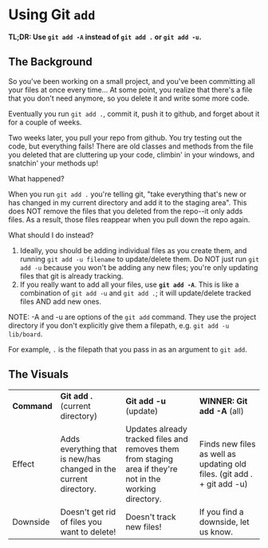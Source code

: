 # Using Git `add`

<b>TL;DR: Use `git add -A` instead of `git add .` or `git add -u`.</b>

## The Background

So you've been working on a small project, and you've been committing all your files at once every time... At some point, you realize that there's a file that you don't need anymore, so you delete it and write some more code.  

Eventually you run `git add .`, commit it, push it to github, and forget about it for a couple of weeks.

Two weeks later, you pull your repo from github.  You try testing out the code, but everything fails!  There are old classes and methods from the file you deleted that are cluttering up your code, climbin' in your windows, and snatchin' your methods up!

What happened?

When you run `git add .`  you're telling git, "take everything that's new or has changed in my current directory and add it to the staging area".  This does NOT remove the files that you deleted from the repo--it only adds files.  As a result, those files reappear when you pull down the repo again.

What should I do instead?

1. Ideally, you should be adding individual files as you create them, and running `git add -u filename` to update/delete them.  Do NOT just run `git add -u` because you won't be adding any new files; you're only updating files that git is already tracking.
2. If you really want to add all your files, use <b>`git add -A`</b>.  This is like a combination of `git add -u` and `git add .`; it will update/delete tracked files AND add new ones.

NOTE: -A and -u are options of the `git add` command.  They use the project
directory if you don't explicitly give them a filepath, e.g. `git add -u lib/board`.  

For example, `.` is the filepath that you pass in as an argument to `git add`.

## The Visuals

<table>
  <tr>
    <td><strong>Command</strong></td>
    <td><strong>Git add .</strong> (current directory)</td>
    <td><strong>Git add -u</strong> (update)</td>
    <td><strong>WINNER: Git add -A </strong>(all)</td>
  </tr>
  <tr>
    <td>Effect</td>
    <td>Adds everything that is new/has changed in the current directory.</td>
    <td>Updates already tracked files and removes them from staging area if they're not in the working directory.</td>
    <td>Finds new files as well as updating old files. (git add . + git add -u)</td>
  </tr>
  <tr>
    <td>Downside</td>
    <td>Doesn't get rid of files you want to delete!</td>
    <td>Doesn't track new files!</td>
    <td>If you find a downside, let us know.</td>
  </tr>
</table>

